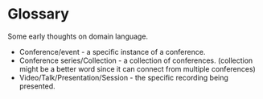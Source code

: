 # Glossary

Some early thoughts on domain language.

* Conference/event - a specific instance of a conference. 
* Conference series/Collection - a collection of conferences. (collection might be a better word since it can connect from multiple conferences)
* Video/Talk/Presentation/Session - the specific recording being presented.
